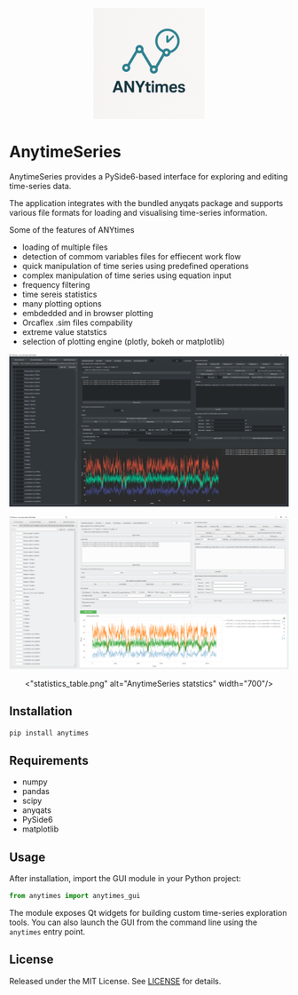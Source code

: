 <p align="center">
  <img src="ANYtimes_logo.png" alt="AnytimeSeries logo" width="200"/>
</p>

# AnytimeSeries

AnytimeSeries provides a PySide6-based interface for exploring and editing time-series data. 

The application integrates with the bundled anyqats package and supports various file formats for loading and visualising time-series information.

Some of the features of ANYtimes
- loading of multiple files
- detection of commom variables files for effiecent work flow
- quick manipulation of time series using predefined operations
- complex manipulation of time series using equation input
- frequency filtering
- time sereis statistics
- many plotting options
- embdedded and in browser plotting
- Orcaflex .sim files compability
- extreme value statstics
- selection of plotting engine (plotly, bokeh or matplotlib)


<p align="center">
  <img src="dark_mode.png" alt="AnytimeSeries dark mode" width="700"/>
</p>


<p align="center">
  <img src="light_mode.png" alt="AnytimeSeries light mode" width="700"/>
</p>


<p align="center">
  <"statistics_table.png" alt="AnytimeSeries statstics" width="700"/>
</p>

## Installation

```bash
pip install anytimes
```

## Requirements

- numpy
- pandas
- scipy
- anyqats
- PySide6
- matplotlib

## Usage

After installation, import the GUI module in your Python project:

```python
from anytimes import anytimes_gui
```

The module exposes Qt widgets for building custom time-series exploration tools. You can also launch the GUI from the command line using the `anytimes` entry point.

## License

Released under the MIT License. See [LICENSE](LICENSE) for details.

